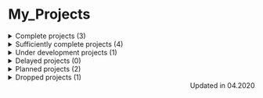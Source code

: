 # My_Projects

<details>
    <summary>Complete projects (3)</summary>

* [angular-tour-of-heroes](https://github.com/EskalonaD/angular-tour-of-heroes);
  * Year: 2019;
  * Technologies: Angular2;
  * Ovewrview: tutorial app from [angular.io](https://angular.io);

* [RandomQuoteMachine](https://github.com/EskalonaD/RandomQuoteMachine);
    * Year: 2019;
    * Technologies: Javascript, HTML;
    * Overview:

* [Tribute-Page](https://github.com/EskalonaD/Tribute-Page);
  * Year: 2019;
  * Technologies: Fluid Layout, HTML, CSS;
  * Overview: simple markup test from [freecodecamp](https://freecodecamp.org);


</details>

<details>
    <summary>Sufficiently complete projects (4)</summary>

* [ticket-sales-company website](https://github.com/EskalonaD/ticket-sales-company-website);
    * Year: 2019;
    * Technologies: Work in group (4 people), Angular2, Typescript, HTML, CSS;
    * Overview: ;
    * Reason: ;

* [Knowledge Assessment System](https://github.com/EskalonaD/knowledge-assessment-system);
    * Year: 2019;
    * Technologies: ReactJS, Redux, Reselect, Webpack, SCSS, HTML;
    * Overview: ;
    * Reason: ;

* [Adaptive Markup](https://github.com/EskalonaD/homework-markup);
    * Year: 2019;
    * Technologies: ;
    * Overview: ;
    * Reason: ;

* [Landing Markup](https://github.com/EskalonaD/first-psd-into-html-file);
  * Year: 2019;
  * Technologies: HTML, CSS;
  * Overview: first github projects. I completed 320px view, but because of wrong decisions while thinking
  of architecture and use float markup at the start it would cost me maybe more time to complete it than
  make it from the scratch. I learn a lot from this project.
  * Reason
</details>

<details>
    <summary>Under development projects (1)</summary>

* [Guessing-game-for-mentoring](https://github.com/EskalonaD/Guessing-game-for-mentoring);
 * Technologies:
 * Overview:
</details>

<details>
  <summary>Delayed projects (0)</summary>

</details>

<details>
  <summary>Planned projects (2)</summary>

* [Angular training playground](https://github.com/EskalonaD/Angular_training_playground);
 * Overview:;

* [WhatToDo](https://github.com/EskalonaD/WhatToDo);
 * Overview:;
</details>

<details>
  <summary>Dropped projects (1)</summary>

* [SurveyForm](https://github.com/EskalonaD/SurveyForm);
 * Year: 2019;
 * Overview:
 * Reason:
</details>

<div align="right">Updated in 04.2020</div>
